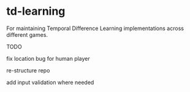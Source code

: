 # td-learning
For maintaining Temporal Difference Learning implementations across different games.

TODO

fix location bug for human player

re-structure repo 

add input validation where needed
